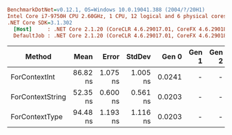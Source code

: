 ``` ini

BenchmarkDotNet=v0.12.1, OS=Windows 10.0.19041.388 (2004/?/20H1)
Intel Core i7-9750H CPU 2.60GHz, 1 CPU, 12 logical and 6 physical cores
.NET Core SDK=3.1.302
  [Host]     : .NET Core 2.1.20 (CoreCLR 4.6.29017.01, CoreFX 4.6.29018.12), X64 RyuJIT
  DefaultJob : .NET Core 2.1.20 (CoreCLR 4.6.29017.01, CoreFX 4.6.29018.12), X64 RyuJIT


```
|           Method |     Mean |    Error |   StdDev |  Gen 0 | Gen 1 | Gen 2 | Allocated |
|----------------- |---------:|---------:|---------:|-------:|------:|------:|----------:|
|    ForContextInt | 86.82 ns | 1.075 ns | 1.005 ns | 0.0241 |     - |     - |     152 B |
| ForContextString | 52.35 ns | 0.600 ns | 0.561 ns | 0.0203 |     - |     - |     128 B |
|   ForContextType | 94.48 ns | 1.193 ns | 1.116 ns | 0.0203 |     - |     - |     128 B |
